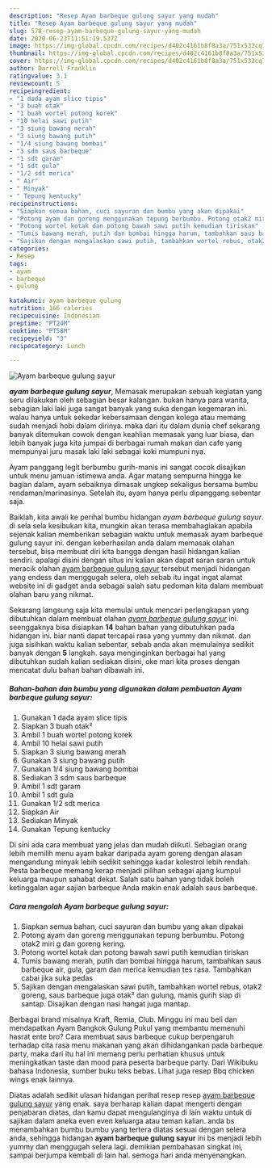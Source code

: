 ```yaml
---
description: "Resep Ayam barbeque gulung sayur yang mudah"
title: "Resep Ayam barbeque gulung sayur yang mudah"
slug: 578-resep-ayam-barbeque-gulung-sayur-yang-mudah
date: 2020-06-23T11:51:19.537Z
image: https://img-global.cpcdn.com/recipes/d402c4161b8f8a3a/751x532cq70/ayam-barbeque-gulung-sayur-foto-resep-utama.jpg
thumbnail: https://img-global.cpcdn.com/recipes/d402c4161b8f8a3a/751x532cq70/ayam-barbeque-gulung-sayur-foto-resep-utama.jpg
cover: https://img-global.cpcdn.com/recipes/d402c4161b8f8a3a/751x532cq70/ayam-barbeque-gulung-sayur-foto-resep-utama.jpg
author: Darrell Franklin
ratingvalue: 3.1
reviewcount: 5
recipeingredient:
- "1 dada ayam slice tipis"
- "3 buah otak"
- "1 buah wortel potong korek"
- "10 helai sawi putih"
- "3 siung bawang merah"
- "3 siung bawang putih"
- "1/4 siung bawang bombai"
- "3 sdm saus barbeque"
- "1 sdt garam"
- "1 sdt gula"
- "1/2 sdt merica"
- " Air"
- " Minyak"
- " Tepung kentucky"
recipeinstructions:
- "Siapkan semua bahan, cuci sayuran dan bumbu yang akan dipakai"
- "Potong ayam dan goreng menggunakan tepung berbumbu. Potong otak2 miri g dan goreng kering."
- "Potong wortel kotak dan potong bawah sawi putih kemudian tiriskan"
- "Tumis bawang merah, putih dan bombai hingga harum, tambahkan saus barbeque air, gula, garam dan merica kemudian tes rasa. Tambahkan cabai jika suka pedas"
- "Sajikan dengan mengalaskan sawi putih, tambahkan wortel rebus, otak2 goreng, saus barbeque juga otak² dan gulung, manis gurih siap di santap. Disajikan dengan nasi hangat juga mantap."
categories:
- Resep
tags:
- ayam
- barbeque
- gulung

katakunci: ayam barbeque gulung 
nutrition: 166 calories
recipecuisine: Indonesian
preptime: "PT24M"
cooktime: "PT58M"
recipeyield: "3"
recipecategory: Lunch

---
```



![Ayam barbeque gulung sayur](https://img-global.cpcdn.com/recipes/d402c4161b8f8a3a/751x532cq70/ayam-barbeque-gulung-sayur-foto-resep-utama.jpg)

<b><i>ayam barbeque gulung sayur</i></b>, Memasak merupakan sebuah kegiatan yang seru dilakukan oleh sebagian besar kalangan. bukan hanya para wanita, sebagian laki laki juga sangat banyak yang suka dengan kegemaran ini. walau hanya untuk sekedar kebersamaan dengan kolega atau memang sudah menjadi hobi dalam dirinya. maka dari itu dalam dunia chef sekarang banyak ditemukan cowok dengan keahlian memasak yang luar biasa, dan lebih banyak juga kita jumpai di berbagai rumah makan dan cafe yang mempunyai juru masak laki laki sebagai koki mumpuni nya.

Ayam panggang legit berbumbu gurih-manis ini sangat cocok disajikan untuk menu jamuan istimewa anda. Agar matang sempurna hingga ke bagian dalam, ayam sebaiknya dimasak ungkep sekaligus bersama bumbu rendaman/marinasinya. Setelah itu, ayam hanya perlu dipanggang sebentar saja.

Baiklah, kita awali ke perihal bumbu hidangan <i>ayam barbeque gulung sayur</i>. di sela sela kesibukan kita, mungkin akan terasa membahagiakan apabila sejenak kalian memberikan sebagian waktu untuk memasak ayam barbeque gulung sayur ini. dengan keberhasilan anda dalam memasak olahan tersebut, bisa membuat diri kita bangga dengan hasil hidangan kalian sendiri. apalagi disini dengan situs ini kalian akan dapat saran saran untuk meracik olahan <u>ayam barbeque gulung sayur</u> tersebut menjadi hidangan yang endess dan menggugah selera, oleh sebab itu ingat ingat alamat website ini di gadget anda sebagai salah satu pedoman kita dalam membuat olahan baru yang nikmat.


Sekarang langsung saja kita memulai untuk mencari perlengkapan yang dibutuhkan dalam membuat olahan <u><i>ayam barbeque gulung sayur</i></u> ini. seenggaknya bisa disiapkan <b>14</b> bahan bahan yang dibutuhkan pada hidangan ini. biar nanti dapat tercapai rasa yang yummy dan nikmat. dan juga sisihkan waktu kalian sebentar, sebab anda akan memulainya sedikit banyak dengan <b>5</b> langkah. saya menginginkan berbagai hal yang dibutuhkan sudah kalian sediakan disini, oke mari kita proses dengan mencatat dulu bahan bahan dibawah ini.

<!--inarticleads1-->

##### Bahan-bahan dan bumbu yang digunakan dalam pembuatan Ayam barbeque gulung sayur:

1. Gunakan 1 dada ayam slice tipis
1. Siapkan 3 buah otak²
1. Ambil 1 buah wortel potong korek
1. Ambil 10 helai sawi putih
1. Siapkan 3 siung bawang merah
1. Gunakan 3 siung bawang putih
1. Gunakan 1/4 siung bawang bombai
1. Sediakan 3 sdm saus barbeque
1. Ambil 1 sdt garam
1. Ambil 1 sdt gula
1. Gunakan 1/2 sdt merica
1. Siapkan  Air
1. Sediakan  Minyak
1. Gunakan  Tepung kentucky


Di sini ada cara membuat yang jelas dan mudah diikuti. Sebagian orang lebih memilih menu ayam bakar daripada ayam goreng dengan alasan mengandung minyak lebih sedikit sehingga kadar kolestrol lebih rendah. Pesta barbeque memang kerap menjadi pilihan sebagai ajang kumpul keluarga maupun sahabat dekat. Salah satu bahan yang tidak boleh ketinggalan agar sajian barbeque Anda makin enak adalah saus barbeque. 

<!--inarticleads2-->

##### Cara mengolah Ayam barbeque gulung sayur:

1. Siapkan semua bahan, cuci sayuran dan bumbu yang akan dipakai
1. Potong ayam dan goreng menggunakan tepung berbumbu. Potong otak2 miri g dan goreng kering.
1. Potong wortel kotak dan potong bawah sawi putih kemudian tiriskan
1. Tumis bawang merah, putih dan bombai hingga harum, tambahkan saus barbeque air, gula, garam dan merica kemudian tes rasa. Tambahkan cabai jika suka pedas
1. Sajikan dengan mengalaskan sawi putih, tambahkan wortel rebus, otak2 goreng, saus barbeque juga otak² dan gulung, manis gurih siap di santap. Disajikan dengan nasi hangat juga mantap.


Berbagai brand misalnya Kraft, Remia, Club. Minggu ini mau beli dan mendapatkan Ayam Bangkok Gulung Pukul yang membantu memenuhi hasrat ente bro? Cara membuat saus barbeque cukup berpengaruh terhadap cita rasa menu makanan yang akan dihidangankan pada barbeque party, maka dari itu hal ini memang perlu perhatian khusus untuk meningkatkan taste dan mood para peserta barbeque party. Dari Wikibuku bahasa Indonesia, sumber buku teks bebas. Lihat juga resep Bbq chicken wings enak lainnya. 

Diatas adalah sedikit ulasan hidangan perihal resep resep <u>ayam barbeque gulung sayur</u> yang enak. saya berharap kalian dapat mengerti dengan penjabaran diatas, dan kamu dapat mengulanginya di lain waktu untuk di sajikan dalam aneka even even keluarga atau teman kalian. anda bs menambahkan bumbu bumbu yang tertera diatas sesuai dengan selera anda, sehingga hidangan <b>ayam barbeque gulung sayur</b> ini bs menjadi lebih yummy dan menggugah selera lagi. demikian pembahasan singkat ini, sampai berjumpa kembali di lain hal. semoga hari anda menyenangkan.
